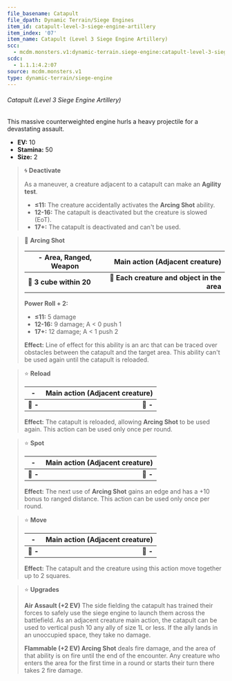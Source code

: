 ```yaml
---
file_basename: Catapult
file_dpath: Dynamic Terrain/Siege Engines
item_id: catapult-level-3-siege-engine-artillery
item_index: '07'
item_name: Catapult (Level 3 Siege Engine Artillery)
scc:
  - mcdm.monsters.v1:dynamic-terrain.siege-engine:catapult-level-3-siege-engine-artillery
scdc:
  - 1.1.1:4.2:07
source: mcdm.monsters.v1
type: dynamic-terrain/siege-engine
---
```


###### Catapult (Level 3 Siege Engine Artillery)

This massive counterweighted engine hurls a heavy projectile for a devastating assault.

- **EV:** 10
- **Stamina:** 50
- **Size:** 2

> 🌀 **Deactivate**
>
> As a maneuver, a creature adjacent to a catapult can make an **Agility test**.
>
> - **≤11:** The creature accidentally activates the **Arcing Shot** ability.
> - **12-16:** The catapult is deactivated but the creature is slowed (EoT).
> - **17+:** The catapult is deactivated and can't be used.

> 🔳 **Arcing Shot**
>
> | **- Area, Ranged, Weapon** |         **Main action (Adjacent creature)** |
> | -------------------------- | ------------------------------------------: |
> | **📏 3 cube within 20**    | **🎯 Each creature and object in the area** |
>
> **Power Roll + 2:**
>
> - **≤11:** 5 damage
> - **12-16:** 9 damage; A < 0 push 1
> - **17+:** 12 damage; A < 1 push 2
>
> **Effect:** Line of effect for this ability is an arc that can be traced over obstacles between the catapult and the target area. This ability can't be used again until the catapult is reloaded.

> ⭐️ **Reload**
>
> | **-**    | **Main action (Adjacent creature)** |
> | -------- | ----------------------------------: |
> | **📏 -** |                            **🎯 -** |
>
> **Effect:** The catapult is reloaded, allowing **Arcing Shot** to be used again. This action can be used only once per round.

> ⭐️ **Spot**
>
> | **-**    | **Main action (Adjacent creature)** |
> | -------- | ----------------------------------: |
> | **📏 -** |                            **🎯 -** |
>
> **Effect:** The next use of **Arcing Shot** gains an edge and has a +10 bonus to ranged distance. This action can be used only once per round.

> ⭐️ **Move**
>
> | **-**    | **Main action (Adjacent creature)** |
> | -------- | ----------------------------------: |
> | **📏 -** |                            **🎯 -** |
>
> **Effect:** The catapult and the creature using this action move together up to 2 squares.

> ⭐️ **Upgrades**
>
> **Air Assault (+2 EV)** The side fielding the catapult has trained their forces to safely use the siege engine to launch them across the battlefield. As an adjacent creature main action, the catapult can be used to vertical push 10 any ally of size 1L or less. If the ally lands in an unoccupied space, they take no damage.
>
> **Flammable (+2 EV) Arcing Shot** deals fire damage, and the area of that ability is on fire until the end of the encounter. Any creature who enters the area for the first time in a round or starts their turn there takes 2 fire damage.
